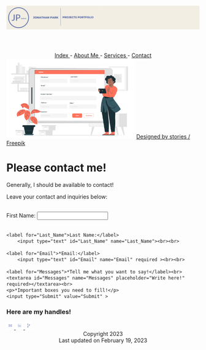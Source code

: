<!doctype html>
<html lang="en">
<head>
	<meta charset="utf-8">
	<link href="assets/css/boilerplate.css" rel="stylesheet" type="text/css">
	<link href="assets/css/styles.css" rel="stylesheet" type="text/css">
	<link href="styles.css" rel="stylesheet" type="text/css">
	<title> Contact Me! </title>
	<link rel="icon" href="assets/coding_icon.png">
</head>
<body>
<div class="container">
<header>
	<a href="index.html">
	<img src="assets/Banner.png" alt="Jonathan Park Banner Portfolio Logo">
	</a>
</header>
</div>
	<nav class="fluid nav_ul" style="text-align: center" >
		<a href="index.html"> Index </a> - 
		<a href="about.md"> About Me </a> - 
		<a href="Services.md"> Services </a> -
		<a href="Contact.md"> Contact </a>
	</nav>
<div class="fluid intro_paragraph">
	<img src="assets/forms-concept-illustration.jpg" alt="forms image" width="335" height="209" class= "img">
	<a href="http://www.freepik.com" style="text-align:center">Designed by stories / Freepik</a>
	<h1>Please contact me!</h1>
  <p>Generally, I should be available to contact!</p>
  <p>Leave your contact and inquiries below:</p><br>

<form action="action_page.php" method="post">
	<label for="First_Name">First Name:</label>
		<input type="text" id="First_Name" name="First_Name"><br><br>

	<label for="Last_Name">Last Name:</label>
		<input type="text" id="Last_Name" name="Last_Name"><br><br>
	
	<label for="Email">*Email:</label>
		<input type="text" id="Email" name="Email" required ><br><br>
		
	<label for="Messages">*Tell me what you want to say!</label><br>
	<textarea id="Messages" name="Messages" placeholder="Write here!" required></textarea><br>
	<p>*Important boxes you need to fill!</p>
	<input type="Submit" value="Submit" >
</form>
</div>
<div class="Handles">
	<h3>Here are my handles!</h3>
		<a href="mailto:jjpark1@my.waketech.edu">
		<img src="assets/Email_Icon.png" alt="Email" style="width:4%" title="E-mail">
		</a>
		<a href="https://www.linkedin.com/in/jonathan-park-653736265/">
		<img src="assets/Linkedin_Icon.png" alt="LinkedIn" style="width:4%" title="Linkedin">
		</a>
		<a href="https://github.com/simplemilk">
		<img src="assets/Github_Icon.png" alt="Github" style="width:4%" title="Github">
		</a>
</div>
<div class="fluid footer_div" style="text-align: center">
	<span class="small_text">
		Copyright 2023<br> 
		Last updated on February 19, 2023
	</span>
</div>
</body>
</html>
